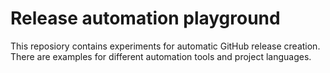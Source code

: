 # Release automation playground

This reposiory contains experiments for automatic GitHub release creation.
There are examples for different automation tools and project languages.

